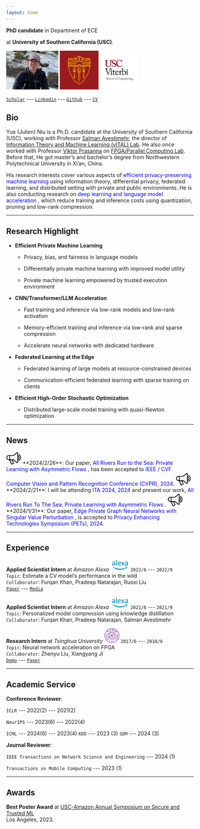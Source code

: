 ```yaml
---
layout: home
---
```


**PhD candidate** in Department of ECE 

at **University of Southern California (USC)**.

<img src="assets/fig/selfi_MtBaldy.png" alt="drawing" height="104"/>
<img src="assets/fig/usc.png" alt="drawing" width="104"/>
<img src="assets/fig/viterbi.png" alt="drawing" width="105"/>

[`Scholar`](https://scholar.google.com/citations?user=J7vQ-QEAAAAJ&hl=en) ---
[`Linkedin`](https://www.linkedin.com/in/yue-niu-a3084216a/) ---
[`Github`](https://github.com/yuehniu) ---
[`CV`](https://drive.google.com/file/d/1XTzdmqfl43eJ52Pp2tGmOzvG3lF3j9Xs/view?usp=share_link)

## Bio  
  Yue (Julien) Niu is a Ph.D. candidate at the University of Southern California (USC), 
  working with Professor [Salman Avestimehr](https://www.avestimehr.com/), 
  the director of [Information Theory and Machine Learning (vITAL) Lab](https://www.avestimehr.com/vital-lab). 
  He also once worked with Professor [Viktor Prasanna](https://sites.usc.edu/prasanna/) 
  on [FPGA/Parallel Computing Lab](https://fpga.usc.edu/). 
  Before that, He got master’s and bachelor’s degree from Northwestern Polytechnical University in Xi’an, China.
  
  His research interests cover various aspects of <span style="color:blue"> efficient privacy-preserving machine learning</span> 
  using information 
  theory, differential privacy, federated learning, and distributed setting with private and public environments.
  He is also conducting research on <span style="color:blue"> deep learning and language model acceleration </span>, 
  which reduce training and inference costs using 
  quantization, pruning and low-rank compression.

---
  
## Research Highlight

  - **Efficient Private Machine Learning**

    - Privacy, bias, and fairness in language models
    
    - Differentially private machine learning with improved model utility

    - Private machine learning empowered by trusted execution environment

  - **CNN/Transformer/LLM Acceleration**

    - Fast training and inference via low-rank models and low-rank activation
    
    - Memory-efficient training and inference via low-rank and sparse compression
    
    - Accelerate neural networks with dedicated hardware

  - **Federated Learning at the Edge**
  
    - Federated learning of large models at resource-constrained devices
    
    - Communication-efficient federated learning with sparse training on clients

  - **Efficient High-Order Stochastic Optimization**
    
    - Distributed large-scale model training with quasi-Newton optimization

---

## News

<img src="assets/fig/new.png" alt="drawing" width="40"/>
**2024/2/26**: Our paper, <span style="color:blue">All Rivers Run to the Sea: Private Learning with Asymmetric Flows </span>,
has been accepted to <span style="color:blue">IEEE / CVF Computer Vision and Pattern Recognition Conference (CVPR), 2024</span>.

<img src="assets/fig/new.png" alt="drawing" width="40"/>
**2024/2/21**: I will be attending <span style="color:blue">ITA 2024, 2024</span> 
and present our work, <span style="color:blue"> All Rivers Run To The Sea: Private Learning with Asymmetric Flows </span>.

<img src="assets/fig/new.png" alt="drawing" width="40"/>
**2024/1/31**: Our paper, <span style="color:blue"> Edge Private Graph Neural Networks with Singular Value Perturbation </span>,
is accepted to <span style="color:blue">Privacy Enhancing Technologies Symposium (PETs), 2024</span>.

---

## Experience

**Applied Scientist Intern** at *Amazon Alexa* <img src="assets/fig/alexa.png" alt="drawing" width="50"/>
`2022/6` --- `2022/9`  
`Topic`: Estimate a CV model’s performance in the wild  
`Collaborator`: Furqan Khan, Pradeep Natarajan, Ruoxi Liu  
[`Paper`](https://link.springer.com/chapter/10.1007/978-3-031-44137-0_31) --- 
[`Media`](https://assets.amazon.science/1e/f2/d7bb807546598add1de82b627043/performance-and-failure-cause-estimation-for-machine-learning-systems-in-the-wild.pdf)

**Applied Scientist Intern** at *Amazon Alexa* <img src="assets/fig/alexa.png" alt="drawing" width="50"/>
`2021/6` --- `2021/9`  
`Topic`: Personalized model compression using knowledge distillation  
`Collaborator`: Furqan Khan, Pradeep Natarajan, Salman Avestimehr

**Research Intern** at *Tsinghua University* <img src="assets/fig/tsinghua.png" alt="drawing" width="40"/>
`2017/6` --- `2018/6`  
`Topic`: Neural network acceleration on FPGA  
`Collaborator`: Zhenyu Liu, Xiangyang Ji  
[`Demo`](https://youtu.be/eFW8OTIur38) --- [`Paper`](https://ieeexplore.ieee.org/abstract/document/8309067)

---

## Academic Service

**Conference Reviewer**: 

`ICLR` --- 2022(2) --- 2021(2)

`NeurIPS` --- 2023(6) --- 2022(4)

`ICML` --- 2024(6) --- 2023(4)    `KDD` --- 2023 (3)    `SDM` --- 2024 (3)

**Journal Reviewer**:

`IEEE Transactions on Network Science and Engineering` --- 2024 (1)

`Transactions on Mobile Computing` --- 2023 (1)

---

## Awards

**Best Poster Award** at [USC-Amazon Annual Symposium on Secure and Trusted ML](https://trustedai.usc.edu/)  
Los Angeles, 2023.